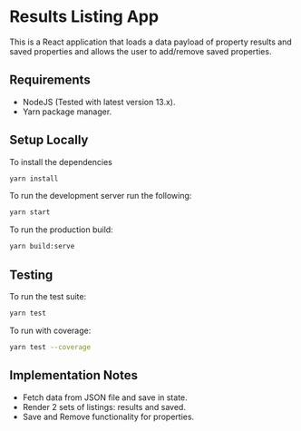 # Results Listing App

This is a React application that loads a data payload of property results and
saved properties and allows the user to add/remove saved properties.

## Requirements

- NodeJS (Tested with latest version 13.x).
- Yarn package manager.

## Setup Locally

To install the dependencies

```bash
yarn install
```

To run the development server run the following:

```bash
yarn start
```

To run the production build:

```bash
yarn build:serve
```

## Testing

To run the test suite:

```bash
yarn test
```

To run with coverage:

```bash
yarn test --coverage
```

## Implementation Notes

- Fetch data from JSON file and save in state.
- Render 2 sets of listings: results and saved.
- Save and Remove functionality for properties.
